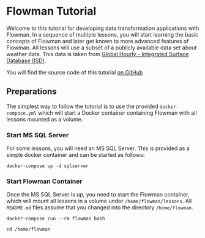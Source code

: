 # Flowman Tutorial

Welcome to this tutorial for developing data transformation applications with Flowman. In a sequence of multiple
lessons, you will start learning the basic concepts of Flowman and later get known to more advanced features of
Flowman. All lessons will use a subset of a publicly available data set about weather data. This data is taken from
[Global Hourly - Integrated Surface Database (ISD)](https://www.ncdc.noaa.gov/isd).

You will find the source code of this tutorial [on GitHub](https://github.com/dimajix/flowman-tutorial)

## Preparations
The simplest way to follow the tutorial is to use the provided `docker-compose.yml` which will start a Docker container
containing Flowman with all lessons mounted as a volume.


### Start MS SQL Server
For some lessons, you will need an MS SQL Server. This is provided as a simple docker container and can be started
as follows:

```shell
docker-compose up -d sqlserver
```

### Start Flowman Container
Once the MS SQL Server is up, you need to start the Flowman container, which will mount all lessons in a volume
under `/home/flowman/lessons`. All `README.md` files assume that you changed into the directory `/home/flowman`.

```shell
docker-compose run --rm flowman bash

cd /home/flowman
```
